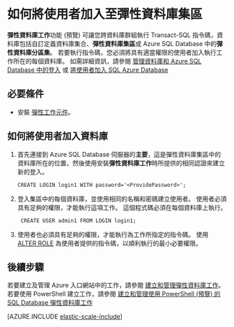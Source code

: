 <properties 
    pageTitle="如何將使用者加入彈性資料庫集區" 
    description="您必須將具有權限的使用者加入集區中的每個資料庫" 
    metaKeywords="azure sql database elastic databases credentials" 
    services="sql-database" documentationCenter=""  
    manager="jeffreyg" 
    authors="ddove"/>

<tags 
    ms.service="sql-database" 
    ms.workload="sql-database" 
    ms.tgt_pltfrm="na" 
    ms.devlang="na" 
    ms.topic="article" 
    ms.date="11/03/2015" 
    ms.author="ddove; sidneyh" />


# 如何將使用者加入至彈性資料庫集區

**彈性資料庫工作**功能 (預覽) 可讓您跨資料庫群組執行 Transact-SQL 指令碼，資料庫包括自訂定義資料庫集合、**彈性資料庫集區**或 Azure SQL Database 中的**彈性資料庫分區集**。 若要執行指令碼，您必須將具有適當權限的使用者加入執行工作所在的每個資料庫。 如需詳細資訊，請參閱 [管理資料庫和 Azure SQL Database 中的登入](sql-database-manage-logins.md) 或 [將使用者加入 SQL Azure Database](http://azure.microsoft.com/blog/2010/06/21/adding-users-to-your-sql-azure-database/)

## 必要條件

* 安裝 [彈性工作元件](sql-database-elastic-jobs-service-installation.md)。

## 如何將使用者加入資料庫

1.  首先連接到 Azure SQL Database 伺服器的**主要**，這是彈性資料庫集區中的資料庫所在的位置，然後使用安裝**彈性資料庫工作**時所提供的相同認證來建立新的登入。

        CREATE LOGIN login1 WITH password='<ProvidePassword>';

2. 登入集區中的每個資料庫，並使用相同的名稱和密碼建立使用者。 使用者必須具有足夠的權限，才能執行這項工作。 這個程式碼必須在每個資料庫上執行。

        CREATE USER admin1 FROM LOGIN login1;

3. 使用者也必須具有足夠的權限，才能執行為工作所指定的指令碼。 使用 [ALTER ROLE](https://msdn.microsoft.com/library/ms189775.aspx) 為使用者提供的指令碼，以順利執行的最小必要權限。

## 後續步驟

若要建立及管理 Azure 入口網站中的工作，請參閱 [建立和管理彈性資料庫工作](sql-database-elastic-jobs-create-and-manage.md)。 若要使用 PowerShell 建立工作，請參閱 [建立和管理使用 PowerShell (預覽) 的 SQL Database 彈性資料庫工作](sql-database-elastic-jobs-powershell.md)

[AZURE.INCLUDE [elastic-scale-include](../../includes/elastic-scale-include.md)]








[1]: ./media/sql-database-elastic-jobs-overview/elastic-jobs.png 

